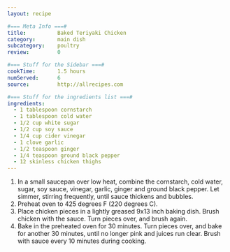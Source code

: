 ```yaml
---
layout: recipe

#=== Meta Info ===#
title: 			Baked Teriyaki Chicken
category:		main dish					
subcategory:	poultry
review:			0

#=== Stuff for the Sidebar ===#
cookTime:		1.5 hours
numServed:		6
source:			http://allrecipes.com

#=== Stuff for the ingredients list ===#
ingredients:
  - 1 tablespoon cornstarch
  - 1 tablespoon cold water
  - 1/2 cup white sugar
  - 1/2 cup soy sauce
  - 1/4 cup cider vinegar
  - 1 clove garlic
  - 1/2 teaspoon ginger
  - 1/4 teaspoon ground black pepper
  - 12 skinless chicken thighs
---
```


1. In a small saucepan over low heat, combine the cornstarch, cold water, sugar, soy sauce, vinegar, garlic, ginger and ground black pepper. Let simmer, stirring frequently, until sauce thickens and bubbles.
2. Preheat oven to 425 degrees F (220 degrees C).
3. Place chicken pieces in a lightly greased 9x13 inch baking dish. Brush chicken with the sauce. Turn pieces over, and brush again.
4. Bake in the preheated oven for 30 minutes. Turn pieces over, and bake for another 30 minutes, until no longer pink and juices run clear. Brush with sauce every 10 minutes during cooking.
